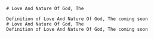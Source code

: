 
    # Love And Nature Of God, The

    Definition of Love And Nature Of God, The coming soon
    # Love And Nature Of God, The
    Definition of Love And Nature Of God, The coming soon
